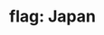---
layout: flags
title: "flag: Japan"
emoji: flag_japan
permalink: 🇯🇵.html
image: assets/img/3moji/flag_japan.png
---